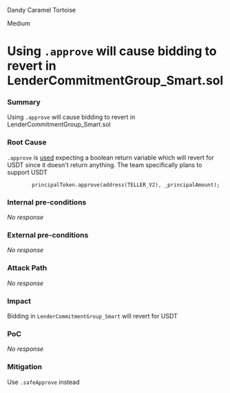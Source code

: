 Dandy Caramel Tortoise

Medium

# Using `.approve` will cause bidding to revert in LenderCommitmentGroup_Smart.sol

### Summary

Using `.approve` will cause bidding to revert in LenderCommitmentGroup_Smart.sol

### Root Cause

`.approve` is [used](https://github.com/sherlock-audit/2024-11-teller-finance-update/blob/0c8535728f97d37a4052d2a25909d28db886a422/teller-protocol-v2-audit-2024/packages/contracts/contracts/LenderCommitmentForwarder/extensions/LenderCommitmentGroup/LenderCommitmentGroup_Smart.sol#L556) expecting a boolean return variable which will revert for USDT since it doesn't return  anything. The team specifically plans to support USDT
```solidity
        principalToken.approve(address(TELLER_V2), _principalAmount);
```


### Internal pre-conditions

_No response_

### External pre-conditions

_No response_

### Attack Path

_No response_

### Impact

Bidding in `LenderCommitmentGroup_Smart` will revert for USDT

### PoC

_No response_

### Mitigation

Use `.safeApprove` instead